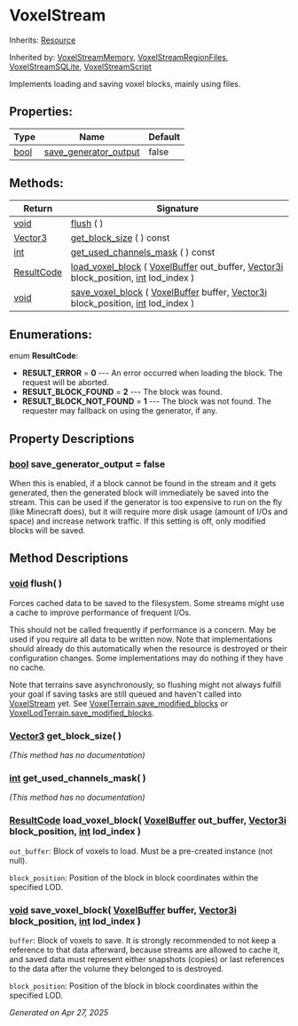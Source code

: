 # VoxelStream

Inherits: [Resource](https://docs.godotengine.org/en/stable/classes/class_resource.html)

Inherited by: [VoxelStreamMemory](VoxelStreamMemory.md), [VoxelStreamRegionFiles](VoxelStreamRegionFiles.md), [VoxelStreamSQLite](VoxelStreamSQLite.md), [VoxelStreamScript](VoxelStreamScript.md)

Implements loading and saving voxel blocks, mainly using files.

## Properties: 


Type                                                                    | Name                                               | Default 
----------------------------------------------------------------------- | -------------------------------------------------- | --------
[bool](https://docs.godotengine.org/en/stable/classes/class_bool.html)  | [save_generator_output](#i_save_generator_output)  | false   
<p></p>

## Methods: 


Return                                                                        | Signature                                                                                                                                                                                                                                                            
----------------------------------------------------------------------------- | ---------------------------------------------------------------------------------------------------------------------------------------------------------------------------------------------------------------------------------------------------------------------
[void](#)                                                                     | [flush](#i_flush) ( )                                                                                                                                                                                                                                                
[Vector3](https://docs.godotengine.org/en/stable/classes/class_vector3.html)  | [get_block_size](#i_get_block_size) ( ) const                                                                                                                                                                                                                        
[int](https://docs.godotengine.org/en/stable/classes/class_int.html)          | [get_used_channels_mask](#i_get_used_channels_mask) ( ) const                                                                                                                                                                                                        
[ResultCode](VoxelStream.md#enumerations)                                     | [load_voxel_block](#i_load_voxel_block) ( [VoxelBuffer](VoxelBuffer.md) out_buffer, [Vector3i](https://docs.godotengine.org/en/stable/classes/class_vector3i.html) block_position, [int](https://docs.godotengine.org/en/stable/classes/class_int.html) lod_index )  
[void](#)                                                                     | [save_voxel_block](#i_save_voxel_block) ( [VoxelBuffer](VoxelBuffer.md) buffer, [Vector3i](https://docs.godotengine.org/en/stable/classes/class_vector3i.html) block_position, [int](https://docs.godotengine.org/en/stable/classes/class_int.html) lod_index )      
<p></p>

## Enumerations: 

enum **ResultCode**: 

- <span id="i_RESULT_ERROR"></span>**RESULT_ERROR** = **0** --- An error occurred when loading the block. The request will be aborted.
- <span id="i_RESULT_BLOCK_FOUND"></span>**RESULT_BLOCK_FOUND** = **2** --- The block was found.
- <span id="i_RESULT_BLOCK_NOT_FOUND"></span>**RESULT_BLOCK_NOT_FOUND** = **1** --- The block was not found. The requester may fallback on using the generator, if any.


## Property Descriptions

### [bool](https://docs.godotengine.org/en/stable/classes/class_bool.html)<span id="i_save_generator_output"></span> **save_generator_output** = false

When this is enabled, if a block cannot be found in the stream and it gets generated, then the generated block will immediately be saved into the stream. This can be used if the generator is too expensive to run on the fly (like Minecraft does), but it will require more disk usage (amount of I/Os and space) and increase network traffic. If this setting is off, only modified blocks will be saved.

## Method Descriptions

### [void](#)<span id="i_flush"></span> **flush**( ) 

Forces cached data to be saved to the filesystem. Some streams might use a cache to improve performance of frequent I/Os.

This should not be called frequently if performance is a concern. May be used if you require all data to be written now. Note that implementations should already do this automatically when the resource is destroyed or their configuration changes. Some implementations may do nothing if they have no cache.

Note that terrains save asynchronously, so flushing might not always fulfill your goal if saving tasks are still queued and haven't called into [VoxelStream](VoxelStream.md) yet. See [VoxelTerrain.save_modified_blocks](VoxelTerrain.md#i_save_modified_blocks) or [VoxelLodTerrain.save_modified_blocks](VoxelLodTerrain.md#i_save_modified_blocks).

### [Vector3](https://docs.godotengine.org/en/stable/classes/class_vector3.html)<span id="i_get_block_size"></span> **get_block_size**( ) 

*(This method has no documentation)*

### [int](https://docs.godotengine.org/en/stable/classes/class_int.html)<span id="i_get_used_channels_mask"></span> **get_used_channels_mask**( ) 

*(This method has no documentation)*

### [ResultCode](VoxelStream.md#enumerations)<span id="i_load_voxel_block"></span> **load_voxel_block**( [VoxelBuffer](VoxelBuffer.md) out_buffer, [Vector3i](https://docs.godotengine.org/en/stable/classes/class_vector3i.html) block_position, [int](https://docs.godotengine.org/en/stable/classes/class_int.html) lod_index ) 

`out_buffer`: Block of voxels to load. Must be a pre-created instance (not null).

`block_position`: Position of the block in block coordinates within the specified LOD.

### [void](#)<span id="i_save_voxel_block"></span> **save_voxel_block**( [VoxelBuffer](VoxelBuffer.md) buffer, [Vector3i](https://docs.godotengine.org/en/stable/classes/class_vector3i.html) block_position, [int](https://docs.godotengine.org/en/stable/classes/class_int.html) lod_index ) 

`buffer`: Block of voxels to save. It is strongly recommended to not keep a reference to that data afterward, because streams are allowed to cache it, and saved data must represent either snapshots (copies) or last references to the data after the volume they belonged to is destroyed.

`block_position`: Position of the block in block coordinates within the specified LOD.

_Generated on Apr 27, 2025_
